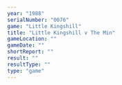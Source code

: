 ```yaml
---
year: "1988"
serialNumber: "0076" 
game: "Little Kingshill"
title: "Little Kingshill v The Min"
gameLocation: ""
gameDate: ""
shortReport: ""
result: ""
resultType: ""
type: "game"
---
```

